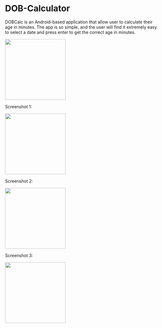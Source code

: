 # DOB-Calculator
DOBCalc is an Android-based application that allow  user to calculate their age in minutes. The app is so simple, and the user will find it extremely easy to select a date and press enter to get the correct age in minutes.


<img src = "https://user-images.githubusercontent.com/100298305/189280087-24f7140b-78be-4650-9b65-9f73b6fd9f8e.gif" width ="200">


Screenshot 1:

<img src = "https://user-images.githubusercontent.com/100298305/189279787-1f1724c0-3e18-4219-9194-1e003c53737d.png" width ="200">

Screenshot 2:

<img src = "https://user-images.githubusercontent.com/100298305/189279771-ecd64e59-8157-443a-8e91-ef313d61c1f7.png" width ="200">

Screenshot 3:

<img src = "https://user-images.githubusercontent.com/100298305/189279780-d79c2640-8049-4fe1-a007-d58026bb13c2.png" width ="200">
